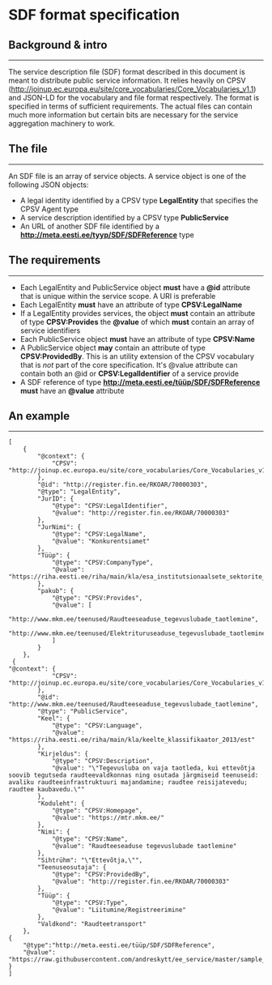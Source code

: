 # SDF format specification

## Background & intro
-----
The service description file (SDF) format described in this document is meant to distribute public service information. It relies heavily on CPSV (<http://joinup.ec.europa.eu/site/core_vocabularies/Core_Vocabularies_v1.1>) and JSON-LD for the vocabulary and file format respectively. The format is specified in terms of sufficient requirements. The actual files can contain much more information but certain bits are necessary for the service aggregation machinery to work.

## The file
----
An SDF file is an array of service objects. A service object is one of the following JSON objects:

* A legal identity identified by a CPSV type **LegalEntity** that specifies the CPSV Agent type
* A service description identified by a CPSV type **PublicService**
* An URL of another SDF file identified by a **http://meta.eesti.ee/tyyp/SDF/SDFReference** type 

## The requirements
----
* Each LegalEntity and PublicService object **must** have a **@id** attribute that is unique within the service scope. A URI is preferable
* Each LegalEntity **must** have an attribute of type **CPSV:LegalName** 
* If a LegalEntity provides services, the object **must** contain an attribute of type **CPSV:Provides** the **@value** of which **must** contain an array of service identifiers
* Each PublicService object **must** have an attribute of type **CPSV:Name**
* A PublicService object **may** contain an attribute of type **CPSV:ProvidedBy**. This is an utility extension of the CPSV vocabulary that is *not* part of the core specification. It's @value attribute can contain both an @id or **CPSV:LegalIdentifier** of a service provide
* A SDF reference of type **http://meta.eesti.ee/tüüp/SDF/SDFReference** **must** have an **@value** attribute

## An example
----
```
[
    {
        "@context": {
            "CPSV": "http://joinup.ec.europa.eu/site/core_vocabularies/Core_Vocabularies_v1.1"
        },
        "@id": "http://register.fin.ee/RKOAR/70000303",
        "@type": "LegalEntity",
        "JurID": {
            "@type": "CPSV:LegalIdentifier",
            "@value": "http://register.fin.ee/RKOAR/70000303"
        },
        "JurNimi": {
            "@type": "CPSV:LegalName",
            "@value": "Konkurentsiamet"
        },
        "Tüüp": {
            "@type": "CPSV:CompanyType",
            "@value": "https://riha.eesti.ee/riha/main/kla/esa_institutsionaalsete_sektorite_s_eesti_jaoks_kohandatud_klassifikaator_2010/S.13111"
        },
        "pakub": {
            "@type": "CPSV:Provides",
            "@value": [
                "http://www.mkm.ee/teenused/Raudteeseaduse_tegevuslubade_taotlemine",
                "http://www.mkm.ee/teenused/Elektrituruseaduse_tegevuslubade_taotlemine"
            ]
        }
    },
 {
"@context": {
            "CPSV": "http://joinup.ec.europa.eu/site/core_vocabularies/Core_Vocabularies_v1.1"
        },
        "@id": "http://www.mkm.ee/teenused/Raudteeseaduse_tegevuslubade_taotlemine",
        "@type": "PublicService",
        "Keel": {
            "@type": "CPSV:Language",
            "@value": "https://riha.eesti.ee/riha/main/kla/keelte_klassifikaator_2013/est"
        },
        "Kirjeldus": {
            "@type": "CPSV:Description",
            "@value": "\"Tegevusluba on vaja taotleda, kui ettevõtja soovib tegutseda raudteevaldkonnas ning osutada järgmiseid teenuseid: avaliku raudteeinfrastruktuuri majandamine; raudtee reisijatevedu; raudtee kaubavedu.\""
        },
        "Koduleht": {
            "@type": "CPSV:Homepage",
            "@value": "https://mtr.mkm.ee/"
        },
        "Nimi": {
            "@type": "CPSV:Name",
            "@value": "Raudteeseaduse tegevuslubade taotlemine"
        },
        "Sihtrühm": "\"Ettevõtja,\"",
        "Teenuseosutaja": {
            "@type": "CPSV:ProvidedBy",
            "@value": "http://register.fin.ee/RKOAR/70000303"
        },
        "Tüüp": {
            "@type": "CPSV:Type",
            "@value": "Liitumine/Registreerimine"                                                                                                                
        },                                                                                                                                                       
        "Valdkond": "Raudteetransport"                                                                                                                           
    },
{
	"@type":"http://meta.eesti.ee/tüüp/SDF/SDFReference",
	"@value": "https://raw.githubusercontent.com/andreskytt/ee_service/master/sample_service.json"
}                         
]

```
 

